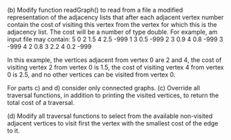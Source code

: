 (b)	Modify function readGraph() to read from a file a modified representation of the adjacency lists that after each adjacent vertex number contain the cost of visiting this vertex from the vertex for which this is the adjacency list. The cost will be a number of type double. For example, am input file may contain:
5
0 2 1.5 4 2.5 -999
1 3 0.5 -999
2 3 0.9 4 0.8 -999
3 -999
4 2 0.8 3 2.2 4 0.2  -999

In this example, the vertices adjacent from vertex 0 are 2 and 4, the cost of visiting vertex 2 from vertex 0 is 1.5, the cost of visiting vertex 4 from vertex 0 is 2.5, and no other vertices can be visited from  vertex 0. 

For parts c) and d) consider only connected graphs.
(c)	Override all traversal functions, in addition to printing the visited vertices,  to return the total cost of a traversal.

(d)	Modify all traversal functions to select from the available non-visited adjacent vertices to visit first the vertex with the smallest cost of the edge to it.  
